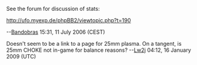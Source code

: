 See the forum for discussion of stats:

<http://ufo.myexp.de/phpBB2/viewtopic.php?t=190>

--[Bandobras](User:Bandobras "wikilink") 15:31, 11 July 2006 (CEST)

Doesn't seem to be a link to a page for 25mm plasma. On a tangent, is
25mm CHOKE not in-game for balance reasons?
--[Lw2j](User:Lw2j "wikilink") 04:12, 16 January 2009 (UTC)
